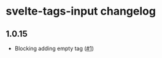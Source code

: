 # svelte-tags-input changelog

## 1.0.15
* Blocking adding empty tag ([#1](https://github.com/agustinl/svelte-tags-input/pull/1))